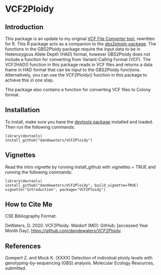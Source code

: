 # VCF2Ploidy

## Introduction

This package is an update to my original [VCF File Converter tool](https://github.com/dandewaters/VCF-File-Converter), rewritten for R. This R package acts as a companion to the [gbs2ploidy package](https://cran.r-project.org/package=gbs2ploidy). The functions in the GBS2Ploidy package require the input data to be in Heterozygous Allele Depth (HAD) format, however GBS2Ploidy does not include a function for converting from Variant-Calling Format (VCF). The VCF2HAD() function in this package reads in VCF files and returns a data frame in HAD format that can be input to the GBS2Ploidy functions. Alternatively, you can use the VCF2Ploidy() function in this package to achieve this in one step.

This package also contains a function for converting VCF files to Colony format.

## Installation
 
To install, make sure you have the [devtools package](https://cran.r-project.org/package=devtools) installed and loaded. Then run the following commands:

```{r installation, eval=FALSE}
library(devtools)
install_github("dandewaters/VCF2Ploidy")
```

## Vignettes

Read the intro vignette by running install_github with vignettes = TRUE and running the following commands:

```{r vignettes, eval=FALSE}
library(devtools)
install_github("dandewaters/VCF2Ploidy", build_vignette=TRUE)
vignette("Introduction", package="VCF2Ploidy")
```

## How to Cite Me
CSE Bibliography Format:

DeWaters, D. 2020. VCF2Ploidy. Waldorf (MD): GitHub; [accessed Year Month Day]. https://github.com/dandewaters/VCF2Ploidy.

## References

Gompert  Z.  and  Mock  K.  (XXXX)  Detection  of  individual  ploidy  levels  with  genotyping-by-sequencing (GBS) analysis. Molecular Ecology Resources, submitted.
